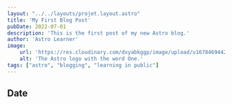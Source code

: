 ```yaml
---
layout: "../../layouts/projet.layout.astro"
title: 'My First Blog Post'
pubDate: 2022-07-01
description: 'This is the first post of my new Astro blog.'
author: 'Astro Learner'
image:
    url: 'https://res.cloudinary.com/dxyabkggp/image/upload/v1678469442/erischon-website/projects/argentbank-800x419-1_fnutmz.png' 
    alt: 'The Astro logo with the word One.'
tags: ["astro", "blogging", "learning in public"]
---
```

## Date